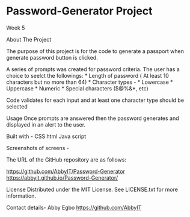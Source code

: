 # Password-Generator Project
Week 5  

About The Project

The purpose of this project is for the code to generate a passport when generate password button is clicked. 


 A series of prompts was created for password criteria. The user has a choice to seelct the followings:
      * Length of password ( At least 10 characters but no more than 64)
      * Character types - 
      * Lowercase
      * Uppercase
      * Numeric
      * Special characters ($@%&*, etc)

  Code validates for each input and at least one character type should be selected

 Usage
  Once prompts are answered then the password  generates and displayed in an alert to the user. 

  Built with - 
  CSS
  html
  Java script

  Screenshots of screens - 
  
  



  The URL of the GitHub repository are as follows:

  https://github.com/AbbyIT/Password-Generator
  https://abbyit.github.io/Password-Generator/

 License
 Distributed under the MIT License. See LICENSE.txt for more information.


Contact details- Abby Egbo
https://github.com/AbbyIT





